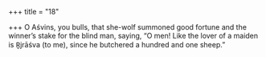 +++
title = "18"

+++
O Aśvins, you bulls, that she-wolf summoned good fortune and the  winner’s stake for the blind man, saying, “O men!
Like the lover of a maiden is R̥jrāśva (to me), since he butchered a  hundred and one sheep.”
